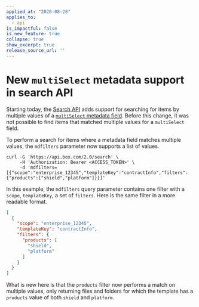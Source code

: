 ```yaml
---
applied_at: "2020-08-28"
applies_to: 
  - api
is_impactful: false
is_new_feature: true
collapse: true
show_excerpt: true
release_source_url: ''
---
```


# New `multiSelect` metadata support in search API

Starting today, the [Search API][search] adds support for searching for items
by multiple values of a [`multiSelect` metadata field][multi_select]. Before this
change, it was not possible to find items that matched multiple values for a
`multiSelect` field.

To perform a search for items where a metadata field matches
multiple values, the `mdfilters` parameter now supports a list of values.

```curl
curl -G 'https://api.box.com/2.0/search' \
     -H 'Authorization: Bearer <ACCESS_TOKEN>' \
     -d 'mdfilters=[{"scope":"enterprise_12345","templateKey":"contractInfo","filters":{"products":["shield","platform"]}}]'
```

<!-- more -->

In this example, the `mdfilters` query parameter contains one filter with a
`scope`, `templateKey`, a set of `filters`. Here is the same filter in a more
readable format.

```json
[
  {
    "scope": "enterprise_12345",
    "templateKey": "contractInfo",
    "filters": {
      "products": [
        "shield",
        "platform"
      ]
    }
  }
]
```

What is new here is that the `products` filter now performs a match on multiple
values, only returning files and folders for which the template has a `products`
value of both `shield` and `platform`.

[search]: e://get_search
[multi_select]: g://metadata/fields/multi-select
